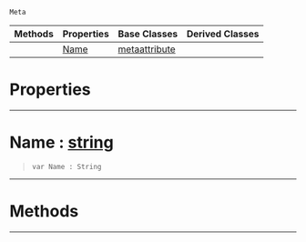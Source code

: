  `Meta`

|Methods|Properties|Base Classes|Derived Classes|
|---|---|---|---|
| |[ Name](metagroup.md#name-zilch-engine-documen)|[metaattribute](metaattribute.md)| |


 #  Properties


---  
 #  Name : [string](../nada_base_types/string.md)

> 
> ```TS:Nada
> var Name : String


---  
 #  Methods


---  
 

 